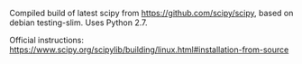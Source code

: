 Compiled build of latest scipy from https://github.com/scipy/scipy, based on debian testing-slim. Uses Python 2.7.

Official instructions: https://www.scipy.org/scipylib/building/linux.html#installation-from-source
